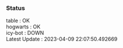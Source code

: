 ### Status


table : OK  
hogwarts : OK  
icy-bot : DOWN  
Latest Update : 2023-04-09 22:07:50.492669
